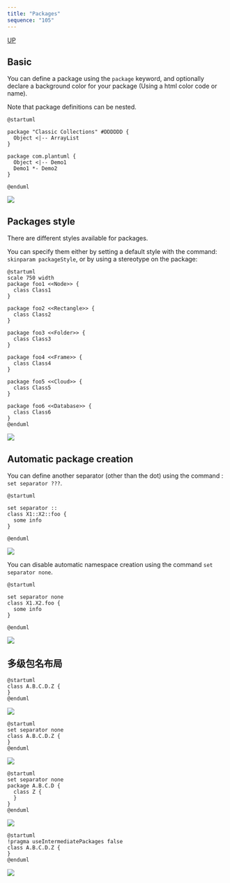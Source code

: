 ```yaml
---
title: "Packages"
sequence: "105"
---
```


[UP](/plantuml/plantuml-index.html)


## Basic

You can define a package using the `package` keyword,
and optionally declare a background color for your package (Using a html color code or name).

Note that package definitions can be nested.

```plantuml
@startuml

package "Classic Collections" #DDDDDD {
  Object <|-- ArrayList
}

package com.plantuml {
  Object <|-- Demo1
  Demo1 *- Demo2
}

@enduml
```

![](/assets/images/uml/plantuml/class/class-diagram-package-01.svg)

## Packages style

There are different styles available for packages.

You can specify them either by setting a default style with the command: `skinparam packageStyle`,
or by using a stereotype on the package:

```plantuml
@startuml
scale 750 width
package foo1 <<Node>> {
  class Class1
}

package foo2 <<Rectangle>> {
  class Class2
}

package foo3 <<Folder>> {
  class Class3
}

package foo4 <<Frame>> {
  class Class4
}

package foo5 <<Cloud>> {
  class Class5
}

package foo6 <<Database>> {
  class Class6
}
@enduml
```

![](/assets/images/uml/plantuml/class/class-diagram-package-02.svg)

## Automatic package creation

You can define another separator (other than the dot) using the command : `set separator ???`.

```plantuml
@startuml

set separator ::
class X1::X2::foo {
  some info
}

@enduml
```

![](/assets/images/uml/plantuml/class/class-diagram-package-03.svg)

You can disable automatic namespace creation using the command `set separator none`.

```plantuml
@startuml

set separator none
class X1.X2.foo {
  some info
}

@enduml
```

![](/assets/images/uml/plantuml/class/class-diagram-package-04.svg)

## 多级包名布局

```plantuml
@startuml
class A.B.C.D.Z {
}
@enduml
```

![](/assets/images/uml/plantuml/class/class-diagram-package-layout-01.svg)

```plantuml
@startuml
set separator none
class A.B.C.D.Z {
}
@enduml
```

![](/assets/images/uml/plantuml/class/class-diagram-package-layout-02.svg)

```plantuml
@startuml
set separator none
package A.B.C.D {
  class Z {
  }
}
@enduml
```

![](/assets/images/uml/plantuml/class/class-diagram-package-layout-03.svg)

```plantuml
@startuml
!pragma useIntermediatePackages false
class A.B.C.D.Z {
}
@enduml
```

![](/assets/images/uml/plantuml/class/class-diagram-package-layout-04.svg)

